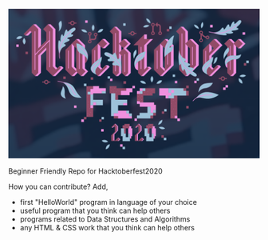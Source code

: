 ![Hacktoberfest2020](https://raw.githubusercontent.com/adityaarakeri/super-scripts/master/hacktoberfest2020.png)

Beginner Friendly Repo for Hacktoberfest2020 

How you can contribute?
Add, 
- first "HelloWorld" program in language of your choice
- useful program that you think can help others
- programs related to Data Structures and Algorithms
- any HTML & CSS work that you think can help others
